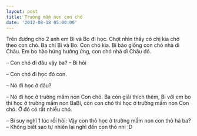 ```yaml
---
layout: post
title: Trường mầm non con chó
date: '2012-08-18 05:00:00'
---
```




Trên đường cho 2 anh em Bi và Bo đi học. Chợt nhìn thấy có chị kia chở theo con chó. Ba chỉ Bi và Bo. Con chó kìa. Bi bảo giống con chó nhà dì Châu. Em bo hào hứng hưởng ứng, con chó nhà dì Châu đó.

– Con chó đi đâu vậy ba? – Bi hỏi

– Con chó đi học đó con.

– Nó đi học ở đâu?

– Nó đi học ở trường mầm non Con chó. Ba còn giải thích thêm, Bi với em bo thì học ở trường mầm non BaBi, còn con chó thì học ở trường mầm non Con chó. Ở đó có rất nhiều chó.

– Bi suy nghĩ 1 lúc rồi hỏi: Vậy con thỏ học ở trường mầm non con thỏ hả ba? – Không biết sao tự nhiên lại nghĩ đến con thỏ nhỉ :D